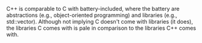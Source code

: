 C++ is comparable to C with battery-included, where the battery are abstractions (e.g., object-oriented programming) and libraries (e.g., std::vector). Although not implying C doesn't come with libraries (it does), the libraries C comes with is pale in comparison to the libraries C++ comes with. 
